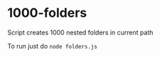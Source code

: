 # 1000-folders
Script creates 1000 nested folders in current path

To run just do `node folders.js`
